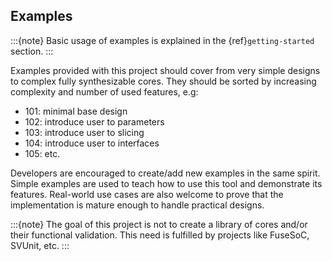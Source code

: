 ## Examples

:::{note}
Basic usage of examples is explained in the {ref}`getting-started` section.
:::

Examples provided with this project should cover from very simple designs to complex fully synthesizable cores.
They should be sorted by increasing complexity and number of used features, e.g:
- 101: minimal base design
- 102: introduce user to parameters
- 103: introduce user to slicing
- 104: introduce user to interfaces
- 105: etc.

Developers are encouraged to create/add new examples in the same spirit.
Simple examples are used to teach how to use this tool and demonstrate its features.
Real-world use cases are also welcome to prove that the implementation is mature enough to handle practical designs.

:::{note}
The goal of this project is not to create a library of cores and/or their functional validation. This need is fulfilled by projects like FuseSoC, SVUnit, etc.
:::
